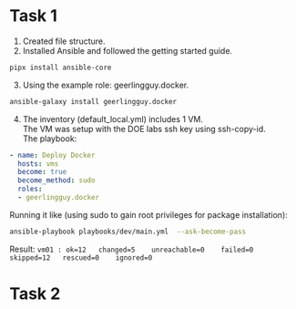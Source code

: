 # Task 1

1.  Created file structure.
2.  Installed Ansible and followed the getting started guide.

```bash
pipx install ansible-core
```

3.  Using the example role: geerlingguy.docker.

```bash
ansible-galaxy install geerlingguy.docker
```

4.  The inventory (default\_local.yml) includes 1 VM.\
    The VM was setup with the DOE labs ssh key using ssh-copy-id.\
    The playbook:

```yaml
- name: Deploy Docker
  hosts: vms
  become: true
  become_method: sudo
  roles:
  - geerlingguy.docker
```

Running it like (using sudo to gain root privileges for package installation):

```bash
ansible-playbook playbooks/dev/main.yml  --ask-become-pass
```

Result:
`vm01 : ok=12   changed=5    unreachable=0    failed=0    skipped=12   rescued=0    ignored=0`

# Task 2

